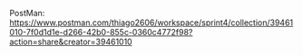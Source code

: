 PostMan:  https://www.postman.com/thiago2606/workspace/sprint4/collection/39461010-7f0d1d1e-d266-42b0-855c-0360c4772f98?action=share&creator=39461010
